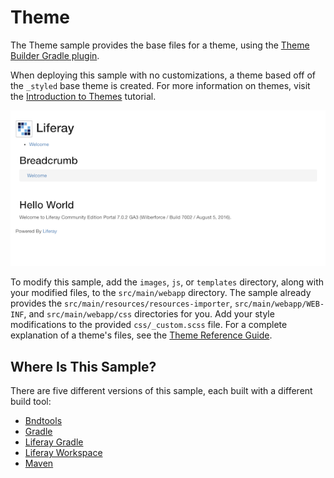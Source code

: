 # Theme [](id=theme)

The Theme sample provides the base files for a theme, using the
[Theme Builder Gradle plugin](/develop/reference/-/knowledge_base/7-0/theme-builder-gradle-plugin).

When deploying this sample with no customizations, a theme based off of the 
`_styled` base theme is created. For more information on themes, visit the 
[Introduction to Themes](/develop/tutorials/-/knowledge_base/7-0/introduction-to-themes)
tutorial.

![Figure 1: A theme based off of the Styled base theme is created when the Theme Blade sample is deployed to Liferay Portal.](../../images/theme.png)

To modify this sample, add the `images`, `js`, or `templates` directory, along
with your modified files, to the `src/main/webapp` directory. The sample already
provides the `src/main/resources/resources-importer`, `src/main/webapp/WEB-INF`,
and `src/main/webapp/css` directories for you. Add your style modifications to
the provided `css/_custom.scss` file. For a complete explanation of a theme's
files, see the
[Theme Reference Guide](/develop/reference/-/knowledge_base/7-0/theme-reference-guide).

## Where Is This Sample? [](id=where-is-this-sample)

There are five different versions of this sample, each built with a different
build tool:

- [Bndtools](https://github.com/liferay/liferay-blade-samples/tree/master/bndtools/blade.theme)
- [Gradle](https://github.com/liferay/liferay-blade-samples/tree/master/gradle/blade.theme)
- [Liferay Gradle](https://github.com/liferay/liferay-blade-samples/tree/master/liferay-gradle/blade.theme)
- [Liferay Workspace](https://github.com/liferay/liferay-blade-samples/tree/master/liferay-workspace/modules/blade.theme)
- [Maven](https://github.com/liferay/liferay-blade-samples/tree/master/maven/blade.theme)
